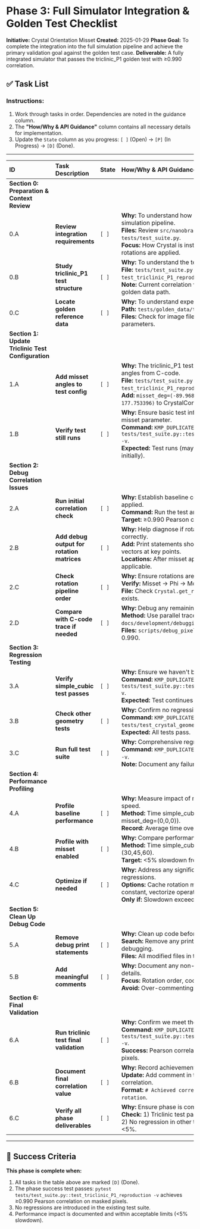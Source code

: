 # Phase 3: Full Simulator Integration & Golden Test Checklist

**Initiative:** Crystal Orientation Misset
**Created:** 2025-01-29
**Phase Goal:** To complete the integration into the full simulation pipeline and achieve the primary validation goal against the golden test case.
**Deliverable:** A fully integrated simulator that passes the triclinic_P1 golden test with ≥0.990 correlation.

## ✅ Task List

### Instructions:
1.  Work through tasks in order. Dependencies are noted in the guidance column.
2.  The **"How/Why & API Guidance"** column contains all necessary details for implementation.
3.  Update the `State` column as you progress: `[ ]` (Open) -> `[P]` (In Progress) -> `[D]` (Done).

---

| ID  | Task Description                                   | State | How/Why & API Guidance |
| :-- | :------------------------------------------------- | :---- | :------------------------------------------------- |
| **Section 0: Preparation & Context Review** |
| 0.A | **Review integration requirements**                | `[ ]` | **Why:** To understand how misset fits into the full simulation pipeline. <br> **Files:** Review `src/nanobrag_torch/simulator.py`, `tests/test_suite.py`. <br> **Focus:** How Crystal is instantiated in Simulator, where rotations are applied. |
| 0.B | **Study triclinic_P1 test structure**              | `[ ]` | **Why:** To understand the test we need to pass. <br> **File:** `tests/test_suite.py` - find `test_triclinic_P1_reproduction`. <br> **Note:** Current correlation value, test parameters, golden data path. |
| 0.C | **Locate golden reference data**                   | `[ ]` | **Why:** To understand expected output for validation. <br> **Path:** `tests/golden_data/triclinic_P1/`. <br> **Files:** Check for image files, trace.log, configuration parameters. |
| **Section 1: Update Triclinic Test Configuration** |
| 1.A | **Add misset angles to test config**               | `[ ]` | **Why:** The triclinic_P1 test needs the specific misset angles from C-code. <br> **File:** `tests/test_suite.py` in `test_triclinic_P1_reproduction`. <br> **Add:** `misset_deg=(-89.968546, -31.328953, 177.753396)` to CrystalConfig. |
| 1.B | **Verify test still runs**                         | `[ ]` | **Why:** Ensure basic test infrastructure works with misset parameter. <br> **Command:** `KMP_DUPLICATE_LIB_OK=TRUE pytest tests/test_suite.py::test_triclinic_P1_reproduction -v`. <br> **Expected:** Test runs (may fail correlation check initially). |
| **Section 2: Debug Correlation Issues** |
| 2.A | **Run initial correlation check**                  | `[ ]` | **Why:** Establish baseline correlation with misset applied. <br> **Command:** Run the test and note the correlation value. <br> **Target:** ≥0.990 Pearson correlation on masked pixels. |
| 2.B | **Add debug output for rotation matrices**         | `[ ]` | **Why:** Help diagnose if rotations are being applied correctly. <br> **Add:** Print statements showing rotation matrices and vectors at key points. <br> **Locations:** After misset application, after phi rotation if applicable. |
| 2.C | **Check rotation pipeline order**                  | `[ ]` | **Why:** Ensure rotations are applied in correct sequence. <br> **Verify:** Misset → Phi → Mosaic order is maintained. <br> **File:** Check `Crystal.get_rotated_real_vectors()` if it exists. |
| 2.D | **Compare with C-code trace if needed**            | `[ ]` | **Why:** Debug any remaining discrepancies. <br> **Method:** Use parallel trace comparison from `docs/development/debugging.md`. <br> **Files:** `scripts/debug_pixel_trace.py` if correlation < 0.990. |
| **Section 3: Regression Testing** |
| 3.A | **Verify simple_cubic test passes**                | `[ ]` | **Why:** Ensure we haven't broken existing functionality. <br> **Command:** `KMP_DUPLICATE_LIB_OK=TRUE pytest tests/test_suite.py::test_simple_cubic_milestone -v`. <br> **Expected:** Test continues to pass with high correlation. |
| 3.B | **Check other geometry tests**                     | `[ ]` | **Why:** Confirm no regressions in crystal geometry. <br> **Command:** `KMP_DUPLICATE_LIB_OK=TRUE pytest tests/test_crystal_geometry.py -v`. <br> **Expected:** All tests pass. |
| 3.C | **Run full test suite**                            | `[ ]` | **Why:** Comprehensive regression check. <br> **Command:** `KMP_DUPLICATE_LIB_OK=TRUE pytest tests/ -v`. <br> **Note:** Document any failures for investigation. |
| **Section 4: Performance Profiling** |
| 4.A | **Profile baseline performance**                   | `[ ]` | **Why:** Measure impact of misset rotation on simulation speed. <br> **Method:** Time simple_cubic test without misset (set misset_deg=(0,0,0)). <br> **Record:** Average time over 3 runs. |
| 4.B | **Profile with misset enabled**                    | `[ ]` | **Why:** Compare performance with rotation applied. <br> **Method:** Time simple_cubic test with misset_deg=(30,45,60). <br> **Target:** <5% slowdown from baseline. |
| 4.C | **Optimize if needed**                             | `[ ]` | **Why:** Address any significant performance regressions. <br> **Options:** Cache rotation matrices if angles are constant, vectorize operations. <br> **Only if:** Slowdown exceeds 5% threshold. |
| **Section 5: Clean Up Debug Code** |
| 5.A | **Remove debug print statements**                  | `[ ]` | **Why:** Clean up code before finalizing. <br> **Search:** Remove any print() statements added for debugging. <br> **Files:** All modified files in this phase. |
| 5.B | **Add meaningful comments**                        | `[ ]` | **Why:** Document any non-obvious implementation details. <br> **Focus:** Rotation order, coordinate system conventions. <br> **Avoid:** Over-commenting obvious code. |
| **Section 6: Final Validation** |
| 6.A | **Run triclinic test final validation**            | `[ ]` | **Why:** Confirm we meet the success criteria. <br> **Command:** `KMP_DUPLICATE_LIB_OK=TRUE pytest tests/test_suite.py::test_triclinic_P1_reproduction -v`. <br> **Success:** Pearson correlation ≥0.990 on masked pixels. |
| 6.B | **Document final correlation value**               | `[ ]` | **Why:** Record achievement of key metric. <br> **Update:** Add comment in test with achieved correlation. <br> **Format:** `# Achieved correlation: 0.XXX with misset rotation`. |
| 6.C | **Verify all phase deliverables**                  | `[ ]` | **Why:** Ensure phase is complete. <br> **Check:** 1) Triclinic test passes with ≥0.990 correlation, 2) No regression in other tests, 3) Performance impact <5%. |

---

## 🎯 Success Criteria

**This phase is complete when:**
1.  All tasks in the table above are marked `[D]` (Done).
2.  The phase success test passes: `pytest tests/test_suite.py::test_triclinic_P1_reproduction -v` achieves ≥0.990 Pearson correlation on masked pixels.
3.  No regressions are introduced in the existing test suite.
4.  Performance impact is documented and within acceptable limits (<5% slowdown).